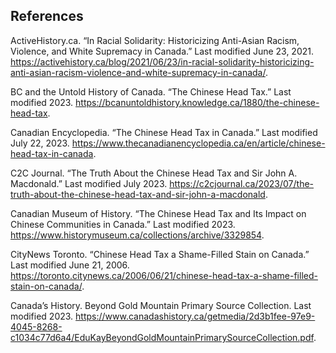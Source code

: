 ## References

ActiveHistory.ca. “In Racial Solidarity: Historicizing Anti-Asian Racism, Violence, and White Supremacy in Canada.” Last modified June 23, 2021. https://activehistory.ca/blog/2021/06/23/in-racial-solidarity-historicizing-anti-asian-racism-violence-and-white-supremacy-in-canada/.

BC and the Untold History of Canada. “The Chinese Head Tax.” Last modified 2023. https://bcanuntoldhistory.knowledge.ca/1880/the-chinese-head-tax.

Canadian Encyclopedia. “The Chinese Head Tax in Canada.” Last modified July 22, 2023. https://www.thecanadianencyclopedia.ca/en/article/chinese-head-tax-in-canada.

C2C Journal. “The Truth About the Chinese Head Tax and Sir John A. Macdonald.” Last modified July 2023. https://c2cjournal.ca/2023/07/the-truth-about-the-chinese-head-tax-and-sir-john-a-macdonald.

Canadian Museum of History. “The Chinese Head Tax and Its Impact on Chinese Communities in Canada.” Last modified 2023. https://www.historymuseum.ca/collections/archive/3329854.

CityNews Toronto. “Chinese Head Tax a Shame-Filled Stain on Canada.” Last modified June 21, 2006. https://toronto.citynews.ca/2006/06/21/chinese-head-tax-a-shame-filled-stain-on-canada/.

Canada’s History. Beyond Gold Mountain Primary Source Collection. Last modified 2023. https://www.canadashistory.ca/getmedia/2d3b1fee-97e9-4045-8268-c1034c77d6a4/EduKayBeyondGoldMountainPrimarySourceCollection.pdf.